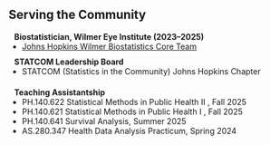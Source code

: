 ## Serving the Community

<h4 style="margin:0 10px 0;">Biostatistician, Wilmer Eye Institute (2023–2025)</h4>
<ul style="margin:0 0 10px;">
  <li><a href="https://www.hopkinsmedicine.org/wilmer/research/core-centers/biostatistics/team/"><autocolor>Johns Hopkins Wilmer Biostatistics Core Team</autocolor></a></li>
</ul>

<h4 style="margin:0 10px 0;">STATCOM Leadership Board</h4>
<ul style="margin:0 0 20px;">
  <li><autocolor>STATCOM (Statistics in the Community) Johns Hopkins Chapter</autocolor></li>
</ul>

<h4 style="margin:0 10px 0;">Teaching Assistantship</h4>
<ul style="margin:0 0 20px;">
  <!-- Duplicate/modify the <li> lines below for each course -->
  <li><autocolor>PH.140.622 Statistical Methods in Public Health II </autocolor>, Fall 2025</li>
  <li><autocolor>PH.140.621 Statistical Methods in Public Health I </autocolor>, Fall 2025</li>
  <li><autocolor>PH.140.641 Survival Analysis</autocolor>, Summer 2025</li>
  <li><autocolor>AS.280.347 Health Data Analysis Practicum</autocolor>, Spring 2024</li>
</ul>